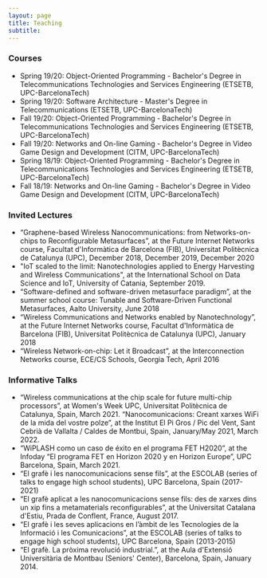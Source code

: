 ```yaml
---
layout: page
title: Teaching
subtitle:
---
```





### Courses

- Spring 19/20: Object-Oriented Programming - Bachelor's Degree in Telecommunications Technologies and Services Engineering (ETSETB, UPC-BarcelonaTech)
- Spring 19/20: Software Architecture - Master's Degree in Telecommunications (ETSETB, UPC-BarcelonaTech)
- Fall 19/20: Object-Oriented Programming - Bachelor's Degree in Telecommunications Technologies and Services Engineering (ETSETB, UPC-BarcelonaTech)
- Fall 19/20: Networks and On-line Gaming - Bachelor's Degree in Video Game Design and Development (CITM, UPC-BarcelonaTech)
- Spring 18/19: Object-Oriented Programming - Bachelor's Degree in Telecommunications Technologies and Services Engineering (ETSETB, UPC-BarcelonaTech)
- Fall 18/19: Networks and On-line Gaming - Bachelor's Degree in Video Game Design and Development (CITM, UPC-BarcelonaTech)


### Invited Lectures

- “Graphene-based Wireless Nanocommunications: from Networks-on-chips to Reconfigurable Metasurfaces”, at the Future Internet Networks course, Facultat d'Informàtica de Barcelona (FIB), Universitat Politècnica de Catalunya (UPC), December 2018, December 2019, December 2020
- "IoT scaled to the limit: Nanotechnologies applied to Energy Harvesting and Wireless Communications", at the International School on Data Science and IoT, University of Catania, September 2019.
- “Software-defined and software-driven metasurface paradigm”, at the summer school course: Tunable and Software-Driven Functional Metasurfaces, Aalto University, June 2018
- “Wireless Communications and Networks enabled by Nanotechnology”, at the Future Internet Networks course, Facultat d'Informàtica de Barcelona (FIB), Universitat Politècnica de Catalunya (UPC), January 2018
- “Wireless Network-on-chip: Let it Broadcast”, at the Interconnection Networks course, ECE/CS Schools, Georgia Tech, April 2016


### Informative Talks

- “Wireless communications at the chip scale for future multi-chip processors”, at Women's Week UPC, Universitat Politècnica de Catalunya, Spain, March 2021.
“Nanocomunicacions: Creant xarxes WiFi de la mida del vostre polze”, at the Institut El Pi Gros / Pic del Vent, Sant Cebrià de Vallalta / Caldes de Montbui, Spain, January/May 2021, March 2022.
- “WiPLASH como un caso de éxito en el programa FET H2020”, at the Infoday “El programa FET en Horizon 2020 y en Horizon Europe”, UPC Barcelona, Spain, March 2021.
- “El grafè i les nanocomunicacions sense fils”, at the ESCOLAB (series of talks to engage high school students), UPC Barcelona, Spain (2017-2021)
- “El grafè aplicat a les nanocomunicacions sense fils: des de xarxes dins un xip fins a metamaterials reconfigurables”, at the Universitat Catalana d'Estiu, Prada de Conflent, France, August 2017.
- “El grafè i les seves aplicacions en l’àmbit de les Tecnologies de la Informació i les Comunicacions”, at the ESCOLAB (series of talks to engage high school students), UPC Barcelona, Spain (2013-2015)
- “El grafè. La pròxima revolució industrial.”, at the Aula d'Extensió Universitària de Montbau (Seniors' Center), Barcelona, Spain, January 2014.
